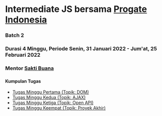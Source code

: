 # Intermediate JS bersama [Progate Indonesia](http://progate.com)
### Batch 2
### Durasi 4 Minggu, Periode Senin, 31 Januari 2022 - Jum'at, 25 Februari 2022 
### Mentor [Sakti Buana](https://saktibuana.github.io)
### 

#### Kumpulan Tugas  
- [Tugas Minggu Pertama (Topik: DOM)](/bootcamps/progateid/intermediate-js/week-1/dom/)
- [Tugas Minggu Kedua (Topik: AJAX)](/bootcamps/progateid/intermediate-js/week-2/ajax/)
- [Tugas Minggu Ketiga (Topik: Open API)](/bootcamps/progateid/intermediate-js/week-3/open-api/)
- [Tugas Minggu Keempat (Topik: Proyek Akhir)](/bootcamps/progateid/intermediate-js/week-4/final/)
